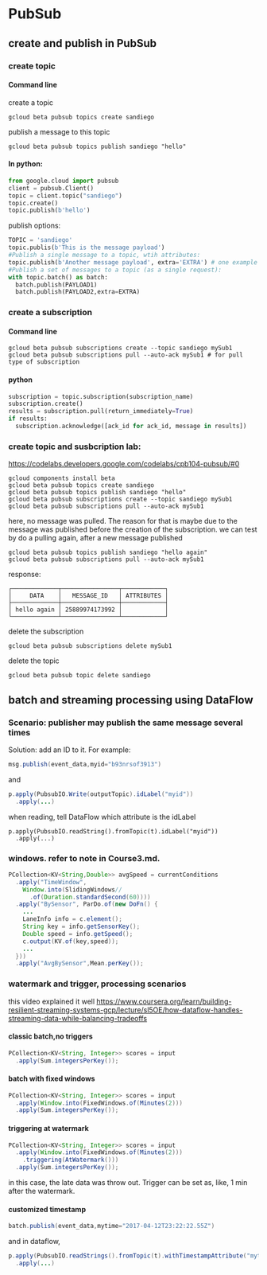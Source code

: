 # PubSub
## create and publish in PubSub

### create topic
#### Command line
create a topic
```command
gcloud beta pubsub topics create sandiego
```
publish a message to this topic
```command
gcloud beta pubsub topics publish sandiego "hello"
```
#### In python:
```python
from google.cloud import pubsub
client = pubsub.Client()
topic = client.topic("sandiego")
topic.create()
topic.publish(b'hello')
```
publish options:
```python
TOPIC = 'sandiego'
topic.publis(b'This is the message payload')
#Publish a single message to a topic, wtih attributes:
topic.publish(b'Another message payload', extra='EXTRA') # one example is to have a attributes that indicates the timestamp
#Publish a set of messages to a topic (as a single request):
with topic.batch() as batch:
  batch.publish(PAYLOAD1)
  batch.publish(PAYLOAD2,extra=EXTRA)
```
### create a subscription
#### Command line
```command
gcloud beta pubsub subscriptions create --topic sandiego mySub1
gcloud beta pubsub subscriptions pull --auto-ack mySub1 # for pull type of subscription
```
#### python
```python
subscription = topic.subscription(subscription_name)
subscription.create()
results = subscription.pull(return_immediately=True)
if results:
  subscription.acknowledge([ack_id for ack_id, message in results])
```
### create topic and susbcription lab:
https://codelabs.developers.google.com/codelabs/cpb104-pubsub/#0
```command
gcloud components install beta
gcloud beta pubsub topics create sandiego
gcloud beta pubsub topics publish sandiego "hello"
gcloud beta pubsub subscriptions create --topic sandiego mySub1
gcloud beta pubsub subscriptions pull --auto-ack mySub1
```
here, no message was pulled. The reason for that is maybe due to the message was published before the creation of the subscription. we can test by do a pulling again, after a new message published
```command
gcloud beta pubsub topics publish sandiego "hello again"
gcloud beta pubsub subscriptions pull --auto-ack mySub1
```
response:
```command
┌─────────────┬────────────────┬────────────┐
│     DATA    │   MESSAGE_ID   │ ATTRIBUTES │
├─────────────┼────────────────┼────────────┤
│ hello again │ 25889974173992 │            │
└─────────────┴────────────────┴────────────┘
```
delete the subscription
```command
gcloud beta pubsub subscriptions delete mySub1
```
delete the topic
```command
gcloud beta pubsub topic delete sandiego
```
## batch and streaming processing using DataFlow
### Scenario: publisher may publish the same message several times
Solution: add an ID to it. For example:
```java
msg.publish(event_data,myid="b93nrsof3913")
```
and
```java
p.apply(PubsubIO.Write(outputTopic).idLabel("myid"))
  .apply(...)
```
when reading, tell DataFlow which attribute is the idLabel
```
p.apply(PubsubIO.readString().fromTopic(t).idLabel("myid"))
  .apply(...)
```
### windows. refer to note in Course3.md.
```java
PCollection<KV<String,Double>> avgSpeed = currentConditions 
  .apply("TimeWindow",
    Window.into(SlidingWindows//
      .of(Duration.standardSecond(60))))
  .apply("BySensor", ParDo.of(new DoFn() {
    ...
    LaneInfo info = c.element();
    String key = info.getSensorKey();
    Double speed = info.getSpeed();
    c.output(KV.of(key,speed));
    ...
  }))
  .apply("AvgBySensor",Mean.perKey());
```
### watermark and trigger, processing scenarios
this video explained it well
https://www.coursera.org/learn/building-resilient-streaming-systems-gcp/lecture/sl5OE/how-dataflow-handles-streaming-data-while-balancing-tradeoffs
#### classic batch,no triggers
```java
PCollection<KV<String, Integer>> scores = input
  .apply(Sum.integersPerKey());
```
#### batch with fixed windows
```java
PCollection<KV<String, Integer>> scores = input
  .apply(Window.into(FixedWindows.of(Minutes(2)))
  .apply(Sum.integersPerKey());
```
#### triggering at watermark
```java
PCollection<KV<String, Integer>> scores = input
  .apply(Window.into(FixedWindows.of(Minutes(2)))
    .triggering(AtWatermark()))
  .apply(Sum.integersPerKey());
```
in this case, the late data was throw out.
Trigger can be set as, like, 1 min after the watermark.
#### customized timestamp
```java
batch.publish(event_data,mytime="2017-04-12T23:22:22.55Z")
```
and in dataflow,
```java
p.apply(PubsubIO.readStrings().fromTopic(t).withTimestampAttribute("mytime"))
  .apply(...)
```
